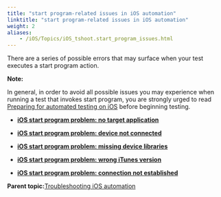 ```yaml
--- 
title: "start program-related issues in iOS automation"
linktitle: "start program-related issues in iOS automation"
weight: 2
aliases: 
    - /iOS/Topics/iOS_tshoot.start_program_issues.html
---
```


There are a series of possible errors that may surface when your test executes a start program action.

**Note:**

In general, in order to avoid all possible issues you may experience when running a test that invokes start program, you are strongly urged to read [Preparing for automated testing on iOS](iOS_launching_an_AUT.html#section_pdh_mzj_m4) before beginning testing.

-   **[iOS start program problem: no target application](/TA_FAQ/Topics/faq.tshoot.ios.start_program.aut_not_found_COPY.html)**  

-   **[iOS start program problem: device not connected](/TA_FAQ/Topics/faq.tshoot.ios.start_program.device_not_connected_COPY.html)**  

-   **[iOS start program problem: missing device libraries](/TA_FAQ/Topics/faq.tshoot.ios.start_program.missing_libraries_COPY.html)**  

-   **[iOS start program problem: wrong iTunes version](/TA_FAQ/Topics/faq.tshoot.ios.start_program.itunes_incompatible_COPY.html)**  

-   **[iOS start program problem: connection not established](/TA_FAQ/Topics/faq.tshoot.ios.start_program.connection_not_established_COPY.html)**  


**Parent topic:**[Troubleshooting iOS automation](/iOS/Topics/iOS_troubleshooting.html)

